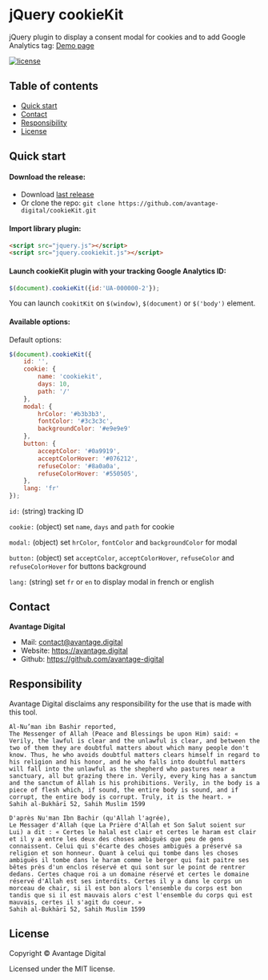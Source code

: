 # jQuery cookieKit

jQuery plugin to display a consent modal for cookies and to add Google Analytics tag: [Demo page](https://avantage.digital/cookiekit/)

[![license](https://img.shields.io/github/license/avantage-digital/cookieKit.svg)](https://github.com/avantage-digital/cookieKit/LICENSE.md)

## Table of contents

- [Quick start](#quick-start)
- [Contact](#contact)
- [Responsibility](#responsibility)
- [License](#license)


## Quick start

#### Download the release:

- Download [last release](https://github.com/avantage-digital/cookieKit/releases/)
- Or clone the repo: `git clone https://github.com/avantage-digital/cookieKit.git`

#### Import library plugin:

```html
<script src="jquery.js"></script>
<script src="jquery.cookiekit.js"></script>
```

#### Launch cookieKit plugin with your tracking Google Analytics ID:

```javascript
$(document).cookieKit({id:'UA-000000-2'});
```

You can launch `cookitKit` on `$(window)`, `$(document)` or `$('body')` element.


#### Available options:

Default options:

```javascript
$(document).cookieKit({
    id: '',
    cookie: {
        name: 'cookiekit',
        days: 10,
        path: '/'
    },
    modal: {
        hrColor: '#b3b3b3',
        fontColor: '#3c3c3c',
        backgroundColor: '#e9e9e9'
    },
    button: {
        acceptColor: '#0a9919',
        acceptColorHover: '#076212',
        refuseColor: '#8a0a0a',
        refuseColorHover: '#550505',
    },
    lang: 'fr'
});
```

`id:` (string) tracking ID

`cookie:` (object) set `name`, `days` and `path` for cookie

`modal:` (object) set `hrColor`, `fontColor` and `backgroundColor` for modal

`button:` (object) set `acceptColor`, `acceptColorHover`, `refuseColor` and `refuseColorHover` for buttons background

`lang:` (string) set `fr` or `en` to display modal in french or english


## Contact

**Avantage Digital**

- Mail: [contact@avantage.digital](contact@avantage.digital)
- Website: <https://avantage.digital>
- Github: <https://github.com/avantage-digital>

## Responsibility

Avantage Digital disclaims any responsibility for the use that is made with this tool.

```text
Al-Nu’man ibn Bashir reported,
The Messenger of Allah (Peace and Blessings be upon Him) said: « Verily, the lawful is clear and the unlawful is clear, and between the two of them they are doubtful matters about which many people don't know. Thus, he who avoids doubtful matters clears himself in regard to his religion and his honor, and he who falls into doubtful matters will fall into the unlawful as the shepherd who pastures near a sanctuary, all but grazing there in. Verily, every king has a sanctum and the sanctum of Allah is his prohibitions. Verily, in the body is a piece of flesh which, if sound, the entire body is sound, and if corrupt, the entire body is corrupt. Truly, it is the heart. »
Sahih al-Bukhārī 52, Sahih Muslim 1599
```

```text
D'après Nu'man Ibn Bachir (qu'Allah l'agrée),
Le Messager d'Allah (que La Prière d'Allah et Son Salut soient sur Lui) a dit : « Certes le halal est clair et certes le haram est clair et il y a entre les deux des choses ambiguës que peu de gens connaissent. Celui qui s'écarte des choses ambiguës a préservé sa religion et son honneur. Quant à celui qui tombe dans les choses ambiguës il tombe dans le haram comme le berger qui fait paitre ses bêtes près d'un enclos réservé et qui sont sur le point de rentrer dedans. Certes chaque roi a un domaine réservé et certes le domaine réservé d'Allah est ses interdits. Certes il y a dans le corps un morceau de chair, si il est bon alors l'ensemble du corps est bon tandis que si il est mauvais alors c'est l'ensemble du corps qui est mauvais, certes il s'agit du coeur. »
Sahih al-Bukhārī 52, Sahih Muslim 1599
```


## License

Copyright © Avantage Digital

Licensed under the MIT license.